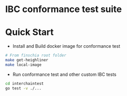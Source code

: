 # IBC conformance test suite

# Quick Start

* Install and Build docker image for conformance test
```bash
# From finschia root folder
make get-heighliner
make local-image
```
* Run conformance test and other custom IBC tests
```bash
cd interchaintest
go test -v ./...
```